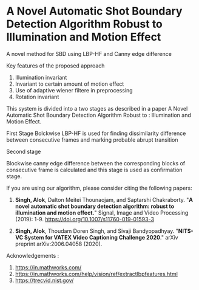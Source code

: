 # A Novel Automatic Shot Boundary Detection Algorithm Robust to Illumination and Motion Effect
A novel method for SBD using LBP-HF and Canny edge difference

Key features of the proposed approach
1. Illumination invariant 
2. Invariant to certain amount of motion effect
3. Use of adaptive wiener filtere in preprocessing
4. Rotation invariant


This system is divided into a two stages as described in a paper A Novel Automatic Shot Boundary Detection Algorithm Robust to : Illumination and Motion Effect.

First Stage
Bolckwise LBP-HF is used for finding dissimilarity difference between consecutive frames and marking probable abrupt transition

Second stage

Blockwise canny edge difference between the corresponding blocks of consecutive frame is calculated and this stage is used as confirmation stage.






If you are using our algorithm, please consider citing the following papers:

1. **Singh, Alok**, Dalton Meitei Thounaojam, and Saptarshi Chakraborty. "**A novel automatic shot boundary detection algorithm: robust to illumination and motion effect.**" Signal, Image and Video Processing (2019): 1-9. https://doi.org/10.1007/s11760-019-01593-3

2. **Singh, Alok**, Thoudam Doren Singh, and Sivaji Bandyopadhyay. "**NITS-VC System for VATEX Video Captioning Challenge 2020**." arXiv preprint arXiv:2006.04058 (2020).

Acknowledgements :
1. https://in.mathworks.com/
2. <a>https://in.mathworks.com/help/vision/ref/extractlbpfeatures.html</a> 
3. https://trecvid.nist.gov/
